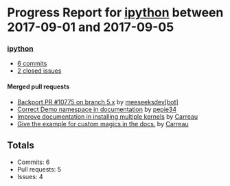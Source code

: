 # Progress Report for [ipython](https://github.com/ipython) between 2017-09-01 and 2017-09-05

### [ipython](https://github.com/ipython/ipython)
-  [6 commits](https://github.com/ipython/ipython/compare/master@%7B1504249200%7D...master@%7B1504594800%7D)
-  [2 closed issues](https://github.com/ipython/ipython/issues?utf8=%E2%9C%93&q=is%3Aissue%20closed%3A2017-09-01..2017-09-05)

#### Merged pull requests
- [Backport PR #10775 on branch 5.x](https://github.com/ipython/ipython/pull/10777) by [meeseeksdev[bot]](https://github.com/apps/meeseeksdev)
- [Correct Demo namespace in documentation](https://github.com/ipython/ipython/pull/10775) by [pepie34](https://github.com/pepie34)
- [Improve documentation in installing multiple kernels](https://github.com/ipython/ipython/pull/10773) by [Carreau](https://github.com/Carreau)
- [Give the example for custom magics in the docs.](https://github.com/ipython/ipython/pull/10750) by [Carreau](https://github.com/Carreau)

## Totals
- Commits: 6
- Pull requests: 5
- Issues: 4

